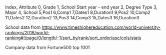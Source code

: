 Index, Attribute
0, Grade
1, School Start year - end year
2, Degree Type
3, Major
4, School
5,Pos1
6,Comp1
7,Dates1
8,Duration1
9,Pos2
10,Comp2
11,Dates2
12,Duration2
13,Pos3
14,Comp3
15,Dates3
16,Duration3

School data from https://www.timeshighereducation.com/world-university-rankings/2018/world-ranking#!/page/0/length/-1/sort_by/rank/sort_order/asc/cols/stats

Company data from Fortune500 top 1001
